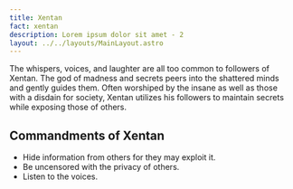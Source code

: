 ```yaml
---
title: Xentan
fact: xentan
description: Lorem ipsum dolor sit amet - 2
layout: ../../layouts/MainLayout.astro
---
```


The whispers, voices, and laughter are all too common to followers of Xentan.  The god of madness and secrets peers into the shattered minds and gently guides them. Often worshiped by the insane as well as those with a disdain for society, Xentan utilizes his followers to maintain secrets while exposing those of others. 

## Commandments of Xentan
* Hide information from others for they may exploit it.
* Be uncensored with the privacy of others.
* Listen to the voices.
